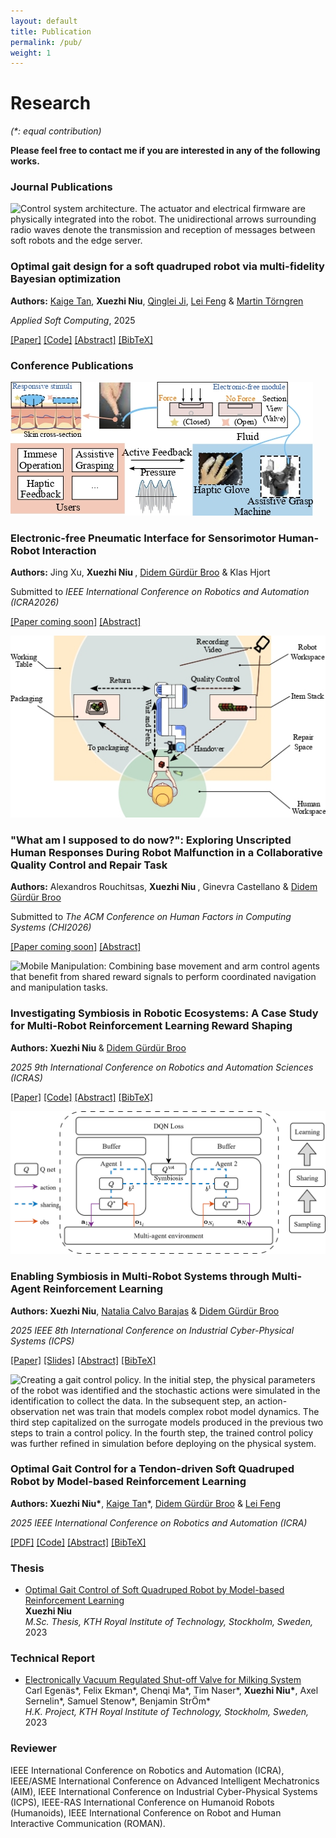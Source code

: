 ```yaml
---
layout: default
title: Publication
permalink: /pub/
weight: 1
---
```


# Research
*(\*: equal contribution)*

**Please feel free to contact me if you are interested in any of the following works.**

### Journal Publications

<div class="pub-entry">
  <img src="https://ars.els-cdn.com/content/image/1-s2.0-S1568494624013425-gr4.jpg" alt="Control system architecture. The actuator and electrical firmware are physically integrated into the robot. The unidirectional arrows surrounding radio waves denote the transmission and reception of messages between soft robots and the edge server." class="pub-thumb">
  <div class="pub-text">
    <h3>Optimal gait design for a soft quadruped robot via multi-fidelity Bayesian optimization</h3>
    <p><strong>Authors:</strong> <a href="https://kaigetan.github.io/">Kaige Tan</a>, <strong>Xuezhi Niu</strong>, <a href="https://qinglei.tech/">Qinglei Ji</a>, <a href="https://www.kth.se/profile/lfeng">Lei Feng</a> & <a href="https://www.kth.se/profile/martint">Martin Törngren</a></p>
    <p><em>Applied Soft Computing</em>, 2025</p>
    <p class="pub-links">
      <a href="https://doi.org/10.1016/j.asoc.2024.112568">[Paper]</a>
      <a href="https://github.com/KaigeTan/MFBO_KTH">[Code]</a>
      <a href="#" class="toggle" data-target="abs-asoc">[Abstract]</a>
      <a href="#" class="toggle" data-target="bib-asoc">[BibTeX]</a>
    </p>
    <div class="pub-toggle-container">
			<div id="abs-asoc" class="toggle-target" hidden>
        <div class="pub-abs-body">
          This study focuses on the locomotion capability improvement in a tendon-driven soft quadruped robot through an online adaptive learning approach. Leveraging the inverse kinematics model of the soft quadruped robot, we employ a central pattern generator to design a parametric gait pattern, and use Bayesian optimization (BO) to find the optimal parameters. Further, to address the challenges of modeling discrepancies, we implement a multi-fidelity BO approach, combining data from both simulation and physical experiments throughout training and optimization. This strategy enables the adaptive refinement of the gait pattern and ensures a smooth transition from simulation to real-world deployment for the controller. Compared to previous result using a fixed gait pattern, the multi-fidelity BO approach improves the robot’s average walking speed from 0.14 m/s to <strong>0.214 m/s</strong>, an increase of <strong>52.7%</strong>. Moreover, we integrate a computational task off-loading architecture by edge computing, which reduces the onboard computational and memory overhead, to improve real-time control performance and facilitate an effective online learning process. The proposed approach successfully achieves optimal walking gait design for physical deployment with high efficiency, effectively addressing challenges related to the reality gap in soft robotics.
        </div>
      </div>
      <div id="bib-asoc" class="toggle-target" hidden>
        <div class="pub-bib-body">
            <button class="copy-bib" data-copy="#bib-text-asoc" aria-label="Copy BibTeX">📋</button>
            <pre><code id="bib-text-asoc">@article{TAN2025112568,
  title = {Optimal gait design for a soft quadruped robot via multi-fidelity Bayesian optimization},
  journal = {Applied Soft Computing},
  volume = {169},
  pages = {112568},
  year = {2025},
  issn = {1568-4946},
  doi = {https://doi.org/10.1016/j.asoc.2024.112568},
  url = {https://www.sciencedirect.com/science/article/pii/S1568494624013425},
  author = {Kaige Tan and Xuezhi Niu and Qinglei Ji and Lei Feng and Martin Törngren},
}</code></pre>
        </div>
      </div>
    </div>
  </div>
</div>

### Conference Publications

<div class="pub-entry">
  <img src="../files/icra2026.jpg" alt="Electronic-free pneumatic interface for sensorimotor concept. Mechanical forces at the robotic gripper generate force that actuate soft components worn by the user, enabling both sensing and actuation through purely pneumatics." class="pub-thumb">
  <div class="pub-text">
    <h3>Electronic-free Pneumatic Interface for Sensorimotor Human-Robot Interaction</h3>
    <p><strong>Authors:</strong> Jing Xu, <strong>Xuezhi Niu </strong>, <a href="https://didemgurdur.com/">Didem Gürdür Broo</a> & Klas Hjort</p>
    <p>Submitted to <em>IEEE International Conference on Robotics and Automation (ICRA2026)</em></p>
    <p class="pub-links">
      <a href="#">[Paper coming soon]</a>
      <!-- <a href="https://github.com/Cyber-physical-Systems-Lab/RewMARL">[Code]</a> -->
      <a href="#" class="toggle" data-target="abs-chi">[Abstract]</a>
      <!-- <a href="#" class="toggle" data-target="bib-chi">[BibTeX]</a> -->
    </p>
    <div class="pub-toggle-container">
			<div id="abs-chi" class="toggle-target" hidden>
        <div class="pub-abs-body">
          Most existing haptic interfaces for human-robot interaction rely on electronic components, which pose challenges in harsh environments and require complex control architectures. This paper presents a novel pneumatic interface that provides electronic-free sensorimotor functions, integrating both sensing and actuation using purely pneumatic principles. The key technical innovation is a pneumatic valve architecture that achieves direct mechanical-fluidic coupling between contact sensing and haptic actuation, eliminating the need for electronic sensors, digital processing, or continuous power supplies. The system operates through a closed-loop mechanism where pressure variations generated by contact forces directly regulate pneumatic valve states, which in turn actuate wearable soft components. System characterization experiments demonstrate consistent force activation thresholds and reliable valve switching behavior across varying contact conditions. The technical approach is validated through two proof-of-concept applications: a perceptive haptic glove and an assistive grasping system with human feedback. Preliminary user trials confirm functional performance and provide initial usability feedback, demonstrating the system's ability to convey tactile information for object discrimination and grasp control. This work establishes the technical feasibility of electronics-free sensorimotor coupling and opens new possibilities for potential advantages for haptic interfaces in challenging environments where conventional electronic systems cannot operate reliably.
        </div>
      </div>
      <!-- <div id="bib-chi" class="toggle-target" hidden>
        <div class="pub-bib-body">
            <button class="copy-bib" data-copy="#bib-text-chi" aria-label="Copy BibTeX">📋</button>
            <pre><code id="bib-text-chi">@INPROCEEDINGS{11108729,
  author={Niu, Xuezhi and Broo, Didem Gürdür},
  booktitle={2025 9th International Conference on Robotics and Automation Sciences (ICRAS)}, 
  title={Investigating Symbiosis in Robotic Ecosystems: A Case Study for Multi-Robot Reinforcement Learning Reward Shaping}, 
  year={2025},
  pages={112-117},
  doi={10.1109/ICRAS65818.2025.11108729}
}</code></pre>
        </div>
      </div> -->
    </div>
  </div>
</div>

<div class="pub-entry">
  <img src="../files/Chi.jpg" alt="The figure is a schematic of the collaborative experimental setup in a 4 × 4 m room. A 1.6 × 1.6 m working table sits in the room with the participant seated along the bottom edge facing upward toward the Dobot Nova 5 robotic arm fitted with a Robotiq 2F85 gripper in the near center. Four main areas are marked on the table: an item stack on the right, a central repair area, a small waiting area in the center, and a packaging area on the left. Green cubes indicate functional items moved directly to packaging; red cubes indicate faulty items handed over by the robot for repair and then returned to packaging after participant action. The robot workspace is shaded light blue, the human workspace light green, and the overlapping repair space highlighted between them to show the area of shared interaction. A fixed RGB camera is shown in the southwest corner of the room capturing the entire setup. Arrows in the diagram show the cobot’s movement between these zones and the handover points to the participant." class="pub-thumb">
  <div class="pub-text">
    <h3>"What am I supposed to do now?": Exploring Unscripted Human Responses During Robot Malfunction in a Collaborative Quality Control and Repair Task</h3>
    <p><strong>Authors:</strong> Alexandros Rouchitsas, <strong>Xuezhi Niu </strong>, Ginevra Castellano & <a href="https://didemgurdur.com/">Didem Gürdür Broo</a></p>
    <p>Submitted to <em>The ACM Conference on Human Factors in Computing Systems (CHI2026)</em></p>
    <p class="pub-links">
      <a href="#">[Paper coming soon]</a>
      <!-- <a href="https://github.com/Cyber-physical-Systems-Lab/RewMARL">[Code]</a> -->
      <a href="#" class="toggle" data-target="abs-chi">[Abstract]</a>
      <!-- <a href="#" class="toggle" data-target="bib-chi">[BibTeX]</a> -->
    </p>
    <div class="pub-toggle-container">
			<div id="abs-chi" class="toggle-target" hidden>
        <div class="pub-abs-body">
          Robot malfunctions are unavoidable in human–robot collaboration and oftentimes detrimental. Yet humans are rarely instructed on how to respond in such moments, leaving ample room for spontaneity and unpredictability. We studied 65 participants working alongside a collaborative robot under both normal operation and deliberate malfunction conditions. We analyzed unscripted vocal and action responses regarding situational awareness (SA)—whether malfunctions were noticed—and task-oriented response appropriateness—whether responses advanced or undermined the collaboration. During malfunctions, SA was nearly universal, as was frustration and confusion, yet appropriateness diverged sharply: 22 participants responded only productively, 7 only unproductively or counterproductively, 15 did both, while 20 attempted nothing whatsoever. Unscripted responses ranged from clarifying questions and corrective actions to sarcasm, comedic gestures, and erroneous markings. Our findings reveal a fragile link between SA and collaboration quality, highlighting the need for robot transparency, explainability and adaptability, so collaborators are actively supported when things fail.
        </div>
      </div>
      <!-- <div id="bib-chi" class="toggle-target" hidden>
        <div class="pub-bib-body">
            <button class="copy-bib" data-copy="#bib-text-chi" aria-label="Copy BibTeX">📋</button>
            <pre><code id="bib-text-chi">@INPROCEEDINGS{11108729,
  author={Niu, Xuezhi and Broo, Didem Gürdür},
  booktitle={2025 9th International Conference on Robotics and Automation Sciences (ICRAS)}, 
  title={Investigating Symbiosis in Robotic Ecosystems: A Case Study for Multi-Robot Reinforcement Learning Reward Shaping}, 
  year={2025},
  pages={112-117},
  doi={10.1109/ICRAS65818.2025.11108729}
}</code></pre>
        </div>
      </div> -->
    </div>
  </div>
</div>

<div class="pub-entry">
  <img src="https://github.com/Cyber-physical-Systems-Lab/RewMARL/raw/main/docs/MobileFranka.gif" alt="Mobile Manipulation: Combining base movement and arm control agents that benefit from shared reward signals to perform coordinated navigation and manipulation tasks." class="pub-thumb">
  <div class="pub-text">
    <h3>Investigating Symbiosis in Robotic Ecosystems: A Case Study for Multi-Robot Reinforcement Learning Reward Shaping</h3>
    <p><strong>Authors: Xuezhi Niu </strong> & <a href="https://didemgurdur.com/">Didem Gürdür Broo</a></p>
    <p><em>2025 9th International Conference on Robotics and Automation Sciences (ICRAS)</em></p>
    <p class="pub-links">
      <a href="https://doi.org/10.1109/ICRAS65818.2025.11108729">[Paper]</a>
      <a href="https://github.com/Cyber-physical-Systems-Lab/RewMARL">[Code]</a>
      <a href="#" class="toggle" data-target="abs-icras">[Abstract]</a>
      <a href="#" class="toggle" data-target="bib-icras">[BibTeX]</a>
    </p>
    <div class="pub-toggle-container">
			<div id="abs-icras" class="toggle-target" hidden>
        <div class="pub-abs-body">
          This paper presents a bio-inspired reward shaping approach for multi-agent reinforcement learning (MARL) in heterogeneous multi-robot systems, leveraging a formal symbiosis model to enhance cooperation. We categorize interactions based on mutualism, commensalism, and parasitism, introducing constructs such as graph models, state transition systems, and resource flow models to characterize inter-agent dependencies. By incorporating a taxonomy of symbiotic relationships into MARL, we define reward structures that reinforce cooperative behavior in complex tasks. Our experimental results demonstrate that while traditional rewards suffice for simple tasks like CartPendulum, mutualistic rewards provide qualitative benefits in high-dimensional tasks such as ShadowHand Object Passing and Mobile Manipulation, including increased learning stability, smoother convergence, and reduced performance variance. These findings suggest that symbiotic reward shaping provides a structured mechanism for enhancing multi-robot cooperation, with benefits that extend beyond numerical performance metrics. Future work should explore adaptive interaction mechanisms and generalization across diverse robotic applications.
        </div>
      </div>
      <div id="bib-icras" class="toggle-target" hidden>
        <div class="pub-bib-body">
            <button class="copy-bib" data-copy="#bib-text-icras" aria-label="Copy BibTeX">📋</button>
            <pre><code id="bib-text-icras">@INPROCEEDINGS{11108729,
  author={Niu, Xuezhi and Broo, Didem Gürdür},
  booktitle={2025 9th International Conference on Robotics and Automation Sciences (ICRAS)}, 
  title={Investigating Symbiosis in Robotic Ecosystems: A Case Study for Multi-Robot Reinforcement Learning Reward Shaping}, 
  year={2025},
  pages={112-117},
  doi={10.1109/ICRAS65818.2025.11108729}
}</code></pre>
        </div>
      </div>
    </div>
  </div>
</div>

<div class="pub-entry">
  <img src="../files/ICPS.png" alt="Agents share battery information through symbiosis connections (blue dashed lines) while maintaining individual Q-networks for local decision making. The framework integrates sampling from the environment (orange arrows), sharing of symbiotic information, and learning through DQN loss computation. Q and Q* represent online and target networks respectively, with individual buffers for experience replay." class="pub-thumb">
  <div class="pub-text">
    <h3>Enabling Symbiosis in Multi-Robot Systems through Multi-Agent Reinforcement Learning</h3>
    <p><strong>Authors: Xuezhi Niu</strong>, <a href="https://www.uu.se/kontakt-och-organisation/personal?query=N18-2159">Natalia Calvo Barajas</a> & <a href="https://didemgurdur.com/">Didem Gürdür Broo</a></p>
    <p><em>2025 IEEE 8th International Conference on Industrial Cyber-Physical Systems (ICPS)</em></p>
    <p class="pub-links">
      <a href="https://doi.org/10.1109/ICPS65515.2025.11087893">[Paper]</a>
      <a href="https://file.notion.so/f/f/5545e1f6-49ca-45ca-b96d-957713429775/51f981db-9e0a-402b-ae08-2314a84f12b7/ICPS.pdf?table=block&id=24cff393-81aa-80dc-848a-ff435141c55d&spaceId=5545e1f6-49ca-45ca-b96d-957713429775&expirationTimestamp=1755540000000&signature=yOne_zcBiqppKVPdnj_dP1wxnOnG-oeT3kPHgNMmM9I&downloadName=ICPS.pdf">[Slides]</a>
      <a href="#" class="toggle" data-target="abs-icps2025">[Abstract]</a>
      <a href="#" class="toggle" data-target="bib-icps2025">[BibTeX]</a>
    </p>
    <div class="pub-toggle-container">
			<div id="abs-icps2025" class="toggle-target" hidden>
        <div class="pub-abs-body">
          Current cyber-physical systems, including multi-robot systems, often fail to interoperate effectively, resulting in suboptimal performance, inefficient resource utilization, and poor resilience. Inspired by natural symbiotic relationships, such as tree-fungi networks, we propose an architecture that integrates ecological symbiosis principles into multi-robot system specifications. Specifically, we incorporate symbiotic principles into multiagent reinforcement learning (MARL) within a centralized training, decentralized execution framework. Comprehensive scenario-based evaluations in a simulated warehouse environment show that our symbiotic MARL framework improves system performance (<strong>10.7%</strong>) and resource utilization (<strong>13.81%</strong>) compared to non-symbiotic baselines. Agents dynamically adjust their behavior in response to environmental changes, ensuring continuous task execution, efficient navigation, and balanced energy use. These findings demonstrate that integrating ecological principles into MARL enhances the system's efficiency and performance. The framework's success in promoting sustainable resource usage while maintaining high task performance suggests broader applications across various cyber-physical domains where adaptive coordination is crucial.
        </div>
      </div>
      <div id="bib-icps2025" class="toggle-target" hidden>
        <div class="pub-bib-body">
            <button class="copy-bib" data-copy="#bib-text-icps2025" aria-label="Copy BibTeX">📋</button>
            <pre><code id="bib-text-icps2025">@INPROCEEDINGS{niu2025enabling,
  author={Niu, Xuezhi and Barajas, Natalia Calvo and Broo, Didem Gürdür},
  booktitle={2025 IEEE 8th International Conference on Industrial Cyber-Physical Systems (ICPS)}, 
  title={Enabling Symbiosis in Multi-Robot Systems Through Multi-Agent Reinforcement Learning}, 
  year={2025},
  pages={1-7},
  doi={10.1109/ICPS65515.2025.11087893}
}</code></pre>
        </div>
      </div>
    </div>
  </div>
</div>

<div class="pub-entry">
  <img src="https://github.com/n7729697/KTH-MasterThesis/raw/main/img/thumbnail.png" alt="Creating a gait control policy. In the initial step, the physical parameters of the robot was identified and the stochastic actions were simulated in the identification to collect the data. In the subsequent step, an action-observation net was train that models complex robot model dynamics. The third step capitalized on the surrogate models produced in the previous two steps to train a control policy. In the fourth step, the trained control policy was further refined in simulation before deploying on the physical system." class="pub-thumb">
  <div class="pub-text">
    <h3>Optimal Gait Control for a Tendon-driven Soft Quadruped Robot by Model-based Reinforcement Learning</h3>
    <p><strong>Authors: Xuezhi Niu*</strong>, <a href="https://kaigetan.github.io/">Kaige Tan</a>*, <a href="https://didemgurdur.com/">Didem Gürdür Broo</a> & <a href="https://www.kth.se/profile/lfeng">Lei Feng</a></p>
    <p><em>2025 IEEE International Conference on Robotics and Automation (ICRA)</em></p>
    <p class="pub-links">
      <a href="https://doi.org/10.1109/ICRA55743.2025.11128611">[PDF]</a>
      <a href="https://github.com/n7729697/KTH-MasterThesis">[Code]</a>
      <a href="#" class="toggle" data-target="abs-softq">[Abstract]</a>
      <a href="#" class="toggle" data-target="bib-softq">[BibTeX]</a>
    </p>
    <div class="pub-toggle-container">
			<div id="abs-softq" class="toggle-target" hidden>
        <div class="pub-abs-body">
          This study presents an innovative approach to optimal gait control for a soft quadruped robot enabled by four compressible tendon-driven soft actuators. Soft quadruped robots, compared to their rigid counterparts, are widely recognized for offering enhanced safety, lower weight, and simpler fabrication and control mechanisms. However, their highly deformable structure introduces nonlinear dynamics, making precise gait locomotion control complex. To solve this problem, we propose a novel model-based reinforcement learning (MBRL) method. The study employs a multi-stage approach, including state space restriction, data-driven surrogate model training, and MBRL development. Compared to benchmark methods, the proposed approach significantly improves the efficiency and performance of gait control policies. The developed policy is both robust and adaptable to the robot's deformable morphology. The study concludes by highlighting the practical applicability of these findings in real-world scenarios.
        </div>
      </div>
      <div id="bib-softq" class="toggle-target" hidden>
        <div class="pub-bib-body">
            <button class="copy-bib" data-copy="#bib-text-softq" aria-label="Copy BibTeX">📋</button>
            <pre><code id="bib-text-softq">@inproceedings{niu2025optimal,
	title     = {Optimal Gait Control for a Tendon-driven Soft Quadruped Robot by Model-based Reinforcement Learning},
	author    = {Niu, Xuezhi and Tan, Kaige and G{\"u}rd{\"u}r Broo, Didem and Feng, Lei},
	booktitle = {2025 IEEE International Conference on Robotics and Automation (ICRA)}, 
	year      = {2025},
  pages     = {9287-9293},
	doi       = {10.1109/ICRA55743.2025.11128611},
	url       = {https://doi.org/10.1109/ICRA55743.2025.11128611}
}</code></pre>
        </div>
      </div>
    </div>
  </div>
</div>

### Thesis
* [Optimal Gait Control of Soft Quadruped Robot by Model-based Reinforcement Learning](https://urn.kb.se/resolve?urn=urn:nbn:se:kth:diva-339056)<br>
**Xuezhi Niu**<br>
*M.Sc. Thesis, KTH Royal Institute of Technology, Stockholm, Sweden,* 2023<br>

### Technical Report
* [Electronically Vacuum Regulated Shut-off Valve for Milking System](https://urn.kb.se/resolve?urn=urn:nbn:se:kth:diva-324226)<br>
Carl Egenäs\*, Felix Ekman\*, Chenqi Ma\*, Tim Naser\*, **Xuezhi Niu\***, Axel Sernelin\*, Samuel Stenow\*, Benjamin StrÖm\* <br>
*H.K. Project, KTH Royal Institute of Technology, Stockholm, Sweden,* 2023<br>

### Reviewer
IEEE International Conference on Robotics and Automation (ICRA), IEEE/ASME International Conference on Advanced Intelligent Mechatronics (AIM), IEEE International Conference on Industrial Cyber-Physical Systems (ICPS), IEEE-RAS International Conference on Humanoid Robots (Humanoids), IEEE International Conference on Robot and Human Interactive Communication (ROMAN). <br>

<!-- Modal (hidden by default) -->
<div id="img-lightbox"
     class="lb-backdrop"
     role="dialog"
     aria-modal="true"
     aria-labelledby="lb-caption"
     hidden>
  <button class="lb-close" aria-label="Close">×</button>
  <img id="lb-image" alt="">
  <div id="lb-caption" class="lb-caption"></div>
</div>

<script>
document.addEventListener('click', (e) => {
  // Toggle Abstract / BibTeX
  const t = e.target.closest('a.toggle');
  if (t) {
    e.preventDefault();
    const id = t.dataset.target;
    const targetBox = document.getElementById(id);

    // close siblings
    const container = t.closest('.pub-text');
    container.querySelectorAll('.toggle-target').forEach(el => {
      if (el !== targetBox) el.hidden = true;
    });

    // toggle clicked one
    targetBox.hidden = !targetBox.hidden;
    return;
  }

  // Copy BibTeX
  const btn = e.target.closest('.copy-bib');
  if (btn) {
    const sel = btn.getAttribute('data-copy');
    const node = document.querySelector(sel);
    if (!node) return;

    const text = node.innerText;
    navigator.clipboard.writeText(text).then(() => {
      const old = btn.textContent;
      btn.textContent = 'Copied ✔';
      setTimeout(() => btn.textContent = old, 1500);
    }).catch(() => {
      // fallback: select for manual copy
      const r = document.createRange();
      r.selectNodeContents(node);
      const s = window.getSelection();
      s.removeAllRanges();
      s.addRange(r);
    });
  }
});

(function(){
  const lb = document.getElementById('img-lightbox');
  const lbImg = document.getElementById('lb-image');
  const lbCaption = document.getElementById('lb-caption');
  const closeBtn = lb.querySelector('.lb-close');

  // Open on any .pub-thumb click (event delegation covers future items)
  document.addEventListener('click', (e) => {
    const thumb = e.target.closest('.pub-thumb');
    if (!thumb) return;

    const full = thumb.dataset.full || thumb.src;
    const alt = thumb.getAttribute('alt') || '';
    lbImg.src = full;
    lbImg.alt = alt;
    lbCaption.textContent = alt;
    lb.hidden = false;

    // store last focus for accessibility
    lb.dataset.prevFocus = document.activeElement === null ? '' : (document.activeElement.id || '');
    closeBtn.focus();
  });

  // Close helpers
  function closeLightbox(){
    lb.hidden = true;
    lbImg.src = '';
    // restore focus if possible
    const prevId = lb.dataset.prevFocus;
    if (prevId) {
      const prev = document.getElementById(prevId);
      if (prev) prev.focus();
    }
  }

  // Click backdrop (not on image) closes
  lb.addEventListener('click', (e) => {
    if (e.target === lb) closeLightbox();
  });

  // Close button
  closeBtn.addEventListener('click', closeLightbox);

  // ESC to close
  document.addEventListener('keydown', (e) => {
    if (!lb.hidden && e.key === 'Escape') closeLightbox();
  });

  // Optional: prevent page scroll while open
  const observer = new MutationObserver(() => {
    if (!lb.hidden) {
      document.body.style.overflow = 'hidden';
    } else {
      document.body.style.overflow = '';
    }
  });
  observer.observe(lb, { attributes: true, attributeFilter: ['hidden'] });
})();
</script>
